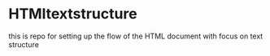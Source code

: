 # HTMltextstructure
this is repo for setting up the flow of the HTML document with focus on text structure 
